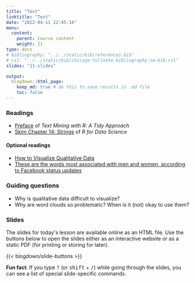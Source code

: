 ```yaml
---
title: "Text"
linktitle: "Text"
date: "2022-04-11 22:45:16"
menu:
  content:
    parent: Course content
    weight: 11
type: docs
# bibliography: "../../static/bib/references.bib"
# csl: "../../static/bib/chicago-fullnote-bibliography-no-bib.csl"
slides: "11-slides"

output:
  blogdown::html_page:
    keep_md: true # do this to save results in .md file
    toc: false
---
```


### Readings
- <i class="fas fa-book"></i> [Preface](https://www.tidytextmining.com/preface.html) of *Text Mining with R: A Tidy Approach*
- <i class="fas fa-book"></i> [Skim Chapter 14: Strings](https://r4ds.had.co.nz/strings.html) of *R for Data Science*


#### Optional readings
- <i class="fas fa-external-link-square-alt"></i> [How to Visualize Qualitative Data](http://annkemery.com/qual-dataviz/)
- <i class="fas fa-external-link-square-alt"></i> [These are the words most associated with men and women, according to Facebook status updates](https://www.washingtonpost.com/news/the-intersect/wp/2016/05/28/these-are-the-words-most-associated-with-men-and-women-according-to-facebook-status-updates/)


### Guiding questions
- Why is qualitative data difficult to visualize?
- Why are word clouds so problematic? When is it (not) okay to use them? 


### Slides

The slides for today's lesson are available online as an HTML file. Use the buttons below to open the slides either as an interactive website or as a static PDF (for printing or storing for later).

{{< blogdown/slide-buttons >}}

**Fun fact**: If you type <kbd>?</kbd> (or <kbd>shift</kbd> + <kbd>/</kbd>) while going through the slides, you can see a list of special slide-specific commands.


